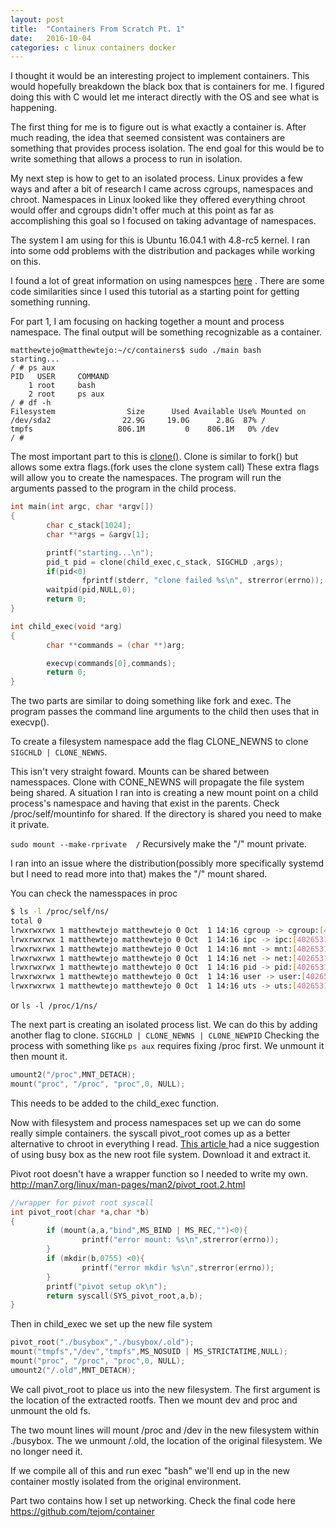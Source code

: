 ```yaml
---
layout: post
title:  "Containers From Scratch Pt. 1"
date:   2016-10-04
categories: c linux containers docker
---
```


I thought it would be an interesting project to implement containers. This would hopefully breakdown the black box that is containers for me. I figured doing this with C would let me interact directly with the OS and see what is happening.

The first thing for me is to figure out is what exactly a container is. After much reading, the idea that seemed consistent was containers are something that provides process isolation. The end goal for this would be to write something that allows a process to run in isolation. 

My next step is how to get to an isolated process. Linux provides a few ways and after a bit of research I came across cgroups, namespaces and chroot. Namespaces in Linux looked like they offered everything chroot would offer and cgroups didn't offer much at this point as far as accomplishing this goal so I focused on taking advantage of namespaces.

The system I am using for this is Ubuntu 16.04.1 with 4.8-rc5 kernel. I ran into some odd problems with the distribution and packages while working on this. 

I found a lot of great information on using namespces <a href="http://crosbymichael.com/creating-containers-part-1.html" >here</a> . There are some code similarities since I used this tutorial as a starting point for getting something running.

For part 1, I am focusing on hacking together a mount and process namespace.
The final output will be something recognizable as a container.

~~~ shell
matthewtejo@matthewtejo:~/c/containers$ sudo ./main bash
starting...
/ # ps aux
PID   USER     COMMAND
    1 root     bash
    2 root     ps aux
/ # df -h
Filesystem                Size      Used Available Use% Mounted on
/dev/sda2                22.9G     19.0G      2.8G  87% /
tmpfs                   806.1M         0    806.1M   0% /dev
/ # 
~~~

The most important part to this is <a href="https://linux.die.net/man/2/clone">clone()</a>. Clone is similar to fork() but allows some extra flags.(fork uses the clone system call) These extra flags will allow you to create the namespaces. The program will run the arguments passed to the program in the child process. 

~~~ c
int main(int argc, char *argv[])
{
        char c_stack[1024];    
        char **args = &argv[1];

        printf("starting...\n");
        pid_t pid = clone(child_exec,c_stack, SIGCHLD ,args);
        if(pid<0)
                fprintf(stderr, "clone failed %s\n", strerror(errno));
        waitpid(pid,NULL,0);
        return 0;
}
~~~

~~~ c
int child_exec(void *arg)
{
        char **commands = (char **)arg;

        execvp(commands[0],commands);   
        return 0;
}
~~~ 

The two parts are similar to doing something like fork and exec. The program passes the command line arguments to the child then uses that in execvp().

To create a filesystem namespace add the flag CLONE_NEWNS to clone `SIGCHLD | CLONE_NEWNS`.

This isn't very straight foward. Mounts can be shared between namesspaces. Clone with CONE_NEWNS will propagate the file system being shared. A situation I ran into is creating a new mount point on a child process's namespace and having that exist in the parents. Check /proc/self/mountinfo for shared. If the directory is shared you need to make it private.

`sudo mount --make-rprivate  /`
Recursively make the "/" mount private.

I ran into an issue where the distribution(possibly more specifically systemd but I need to read more into that) makes the "/" mount shared.

You can check the namesspaces in proc

``` bash
$ ls -l /proc/self/ns/
total 0
lrwxrwxrwx 1 matthewtejo matthewtejo 0 Oct  1 14:16 cgroup -> cgroup:[4026531835]
lrwxrwxrwx 1 matthewtejo matthewtejo 0 Oct  1 14:16 ipc -> ipc:[4026531839]
lrwxrwxrwx 1 matthewtejo matthewtejo 0 Oct  1 14:16 mnt -> mnt:[4026531840]
lrwxrwxrwx 1 matthewtejo matthewtejo 0 Oct  1 14:16 net -> net:[4026531957]
lrwxrwxrwx 1 matthewtejo matthewtejo 0 Oct  1 14:16 pid -> pid:[4026531836]
lrwxrwxrwx 1 matthewtejo matthewtejo 0 Oct  1 14:16 user -> user:[4026531837]
lrwxrwxrwx 1 matthewtejo matthewtejo 0 Oct  1 14:16 uts -> uts:[4026531838]
```

or `ls -l /proc/1/ns/`

The next part is creating an isolated process list.
We can do this by adding another flag to clone. `SIGCHLD | CLONE_NEWNS | CLONE_NEWPID`
Checking the process with something like `ps aux` requires fixing /proc first. We unmount it then mount it.

``` c
umount2("/proc",MNT_DETACH);
mount("proc", "/proc", "proc",0, NULL);
```

This needs to be added to the child_exec function. 

Now with filesystem and process namespaces set up we can do some really simple containers. the syscall pivot_root comes up as a better alternative to chroot in everything I read. <a href="https://lk4d4.darth.io/posts/unpriv3/" > This article </a> had a nice suggestion of using busy box as the new root file system. Download it and extract it. 

Pivot root doesn't have a wrapper function so I needed to write my own. http://man7.org/linux/man-pages/man2/pivot_root.2.html

``` c
//wrapper for pivot root syscall
int pivot_root(char *a,char *b) 
{
        if (mount(a,a,"bind",MS_BIND | MS_REC,"")<0){
                printf("error mount: %s\n",strerror(errno));
        }   
        if (mkdir(b,0755) <0){
                printf("error mkdir %s\n",strerror(errno));
        }   
        printf("pivot setup ok\n");
        return syscall(SYS_pivot_root,a,b);
}
```

Then in child_exec we set up the new file system

``` c
pivot_root("./busybox","./busybox/.old");
mount("tmpfs","/dev","tmpfs",MS_NOSUID | MS_STRICTATIME,NULL);
mount("proc", "/proc", "proc",0, NULL);
umount2("/.old",MNT_DETACH);
```

We call pivot_root to place us into the new filesystem. The first argument is the location of the extracted rootfs. Then we mount dev and proc and unmount the old fs.

The two mount lines will mount /proc and /dev in the new filesystem within ./busybox. The we unmount /.old, the location of the original filesystem. We no longer need it.

If we compile all of this and run exec "bash" we'll end up in the new container mostly isolated from the original environment.

Part two contains how I set up networking.
Check the final code here https://github.com/tejom/container


